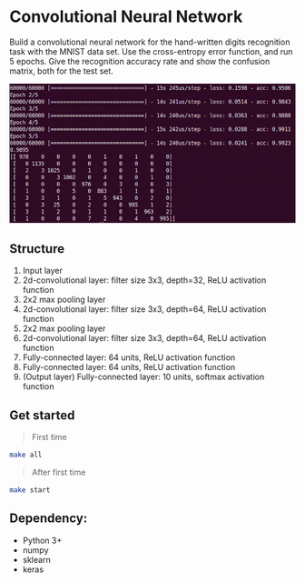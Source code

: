 # Convolutional Neural Network

Build a convolutional neural network for the hand-written digits recognition task with the MNIST data set. Use the cross-entropy error function, and run 5 epochs. Give the recognition accuracy rate and show the confusion matrix, both for the test set.

![](images/Screenshot.png)

## Structure

1. Input layer
2. 2d-convolutional layer: filter size 3x3, depth=32, ReLU activation function
3. 2x2 max pooling layer
4. 2d-convolutional layer: filter size 3x3, depth=64, ReLU activation function
5. 2x2 max pooling layer
6. 2d-convolutional layer: filter size 3x3, depth=64, ReLU activation function
7. Fully-connected layer: 64 units, ReLU activation function
8. Fully-connected layer: 64 units, ReLU activation function
9. (Output layer) Fully-connected layer: 10 units, softmax activation function

## Get started

> First time

```bash
make all
```

> After first time

```bash
make start
```


## Dependency:

- Python 3+
- numpy
- sklearn
- keras
